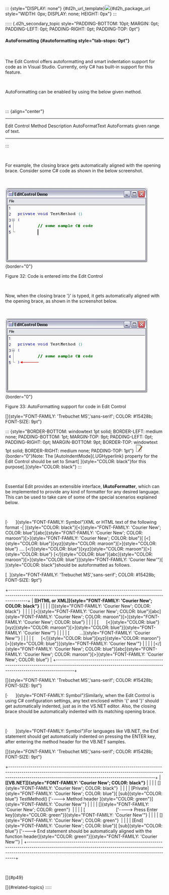 ::: {style="DISPLAY: none"}
[](ms-xhelp:///?Id=d2h_url_template){#d2h_url_template}![](!package_url!){#d2h_package_url style="WIDTH: 0px; DISPLAY: none; HEIGHT: 0px"}
:::

::::: {.d2h_secondary_topic style="PADDING-BOTTOM: 10pt; MARGIN: 0pt; PADDING-LEFT: 0pt; PADDING-RIGHT: 0pt; PADDING-TOP: 0pt"}
#### AutoFormatting {#autoformatting style="tab-stops: 0pt"}

 

The Edit Control offers autoformatting and smart indentation support for code as in Visual Studio. Currently, only C# has built-in support for this feature.

 

AutoFormatting can be enabled by using the below given method.

 

::: {align="center"}
  --------------------- ----------------------------------
  Edit Control Method   Description
  AutoFormatText        AutoFormats given range of text.
  --------------------- ----------------------------------
:::

 

For example, the closing brace gets automatically aligned with the opening brace. Consider some C# code as shown in the below screenshot.

 

![](ImagesExt/image90_33.jpg){border="0"}

Figure 32: Code is entered into the Edit Control

 

Now, when the closing brace \'}\' is typed, it gets automatically aligned with the opening brace, as shown in the screenshot below.

 

![](ImagesExt/image90_34.jpg){border="0"}

Figure 33: AutoFormatting support for code in Edit Control

[]{style="FONT-FAMILY: 'Trebuchet MS','sans-serif'; COLOR: #15428b; FONT-SIZE: 9pt"} 

::: {style="BORDER-BOTTOM: windowtext 1pt solid; BORDER-LEFT: medium none; PADDING-BOTTOM: 1pt; MARGIN-TOP: 9pt; PADDING-LEFT: 0pt; PADDING-RIGHT: 0pt; MARGIN-BOTTOM: 9pt; BORDER-TOP: windowtext 1pt solid; BORDER-RIGHT: medium none; PADDING-TOP: 1pt"}
![](ImagesExt/image90_1.jpg){border="0"}Note: The [AutoIndentMode]{.UGHyperlink} property for the Edit Control should be set to Smart[ ]{style="COLOR: black"}for this purpose[.]{style="COLOR: black"}
:::

 

Essential Edit provides an extensible interface, **IAutoFormatter**, which can be implemented to provide any kind of formatter for any desired language. This can be used to take care of some of the special scenarios explained below.

 

[·      ]{style="FONT-FAMILY: Symbol"}XML or HTML text of the following format -[ ]{style="COLOR: black"}[\<]{style="FONT-FAMILY: 'Courier New'; COLOR: blue"}[abc]{style="FONT-FAMILY: 'Courier New'; COLOR: maroon"}[\>]{style="FONT-FAMILY: 'Courier New'; COLOR: blue"}[ [\<]{style="COLOR: blue"}[xyz]{style="COLOR: maroon"}[\>]{style="COLOR: blue"} \.... [\</]{style="COLOR: blue"}[xyz]{style="COLOR: maroon"}[\>]{style="COLOR: blue"} [\</]{style="COLOR: blue"}[abc]{style="COLOR: maroon"}[\>]{style="COLOR: blue"}]{style="FONT-FAMILY: 'Courier New'"}[ ]{style="COLOR: black"}should be autoformatted as follows.

[  ]{style="FONT-FAMILY: 'Trebuchet MS','sans-serif'; COLOR: #15428b; FONT-SIZE: 9pt"}

+---------------------------------------------------------------------------------------------------------------------------------------------------------------------+
| **[\[HTML or XML\]]{style="FONT-FAMILY: 'Courier New'; COLOR: black"}**                                                                                             |
|                                                                                                                                                                     |
| []{style="FONT-FAMILY: 'Courier New'; COLOR: black"}                                                                                                                |
|                                                                                                                                                                     |
| [\<]{style="FONT-FAMILY: 'Courier New'; COLOR: blue"}[abc]{style="FONT-FAMILY: 'Courier New'; COLOR: maroon"}[\>]{style="FONT-FAMILY: 'Courier New'; COLOR: blue"}  |
|                                                                                                                                                                     |
| [      [\<]{style="COLOR: blue"}[xyz]{style="COLOR: maroon"}[\>]{style="COLOR: blue"}]{style="FONT-FAMILY: 'Courier New'"}                                          |
|                                                                                                                                                                     |
| [        \...]{style="FONT-FAMILY: 'Courier New'"}                                                                                                                  |
|                                                                                                                                                                     |
| [      [\</]{style="COLOR: blue"}[xyz]{style="COLOR: maroon"}[\>]{style="COLOR: blue"}]{style="FONT-FAMILY: 'Courier New'"}                                         |
|                                                                                                                                                                     |
| [\</]{style="FONT-FAMILY: 'Courier New'; COLOR: blue"}[abc]{style="FONT-FAMILY: 'Courier New'; COLOR: maroon"}[\>]{style="FONT-FAMILY: 'Courier New'; COLOR: blue"} |
+---------------------------------------------------------------------------------------------------------------------------------------------------------------------+

[]{style="FONT-FAMILY: 'Trebuchet MS','sans-serif'; COLOR: #15428b; FONT-SIZE: 9pt"} 

[·      ]{style="FONT-FAMILY: Symbol"}Similarly, when the Edit Control is using C# configuration settings, any text enclosed within \'{\' and \'}\' should get automatically indented, just as in the VS.NET editor. Also, the closing brace should be automatically indented with its matching opening brace.

 

[·      ]{style="FONT-FAMILY: Symbol"}For languages like VB.NET, the End statement should get automatically indented on pressing the ENTER key, after entering the method header for the VB.NET samples.

[]{style="FONT-FAMILY: 'Trebuchet MS','sans-serif'; COLOR: #15428b; FONT-SIZE: 9pt"} 

+------------------------------------------------------------------------------------------------------------------------------------------------------------------------------------------------------------------------------------+
| **[\[VB.NET\]]{style="FONT-FAMILY: 'Courier New'; COLOR: black"}**                                                                                                                                                                 |
|                                                                                                                                                                                                                                    |
| []{style="FONT-FAMILY: 'Courier New'; COLOR: black"}                                                                                                                                                                               |
|                                                                                                                                                                                                                                    |
| [Private]{style="FONT-FAMILY: 'Courier New'; COLOR: blue"}[ [sub]{style="COLOR: blue"} TestMethod() [\'\-\-\--\> Method header ]{style="COLOR: green"}]{style="FONT-FAMILY: 'Courier New'"}                                        |
|                                                                                                                                                                                                                                    |
| []{style="FONT-FAMILY: 'Courier New'; COLOR: green"}                                                                                                                                                                               |
|                                                                                                                                                                                                                                    |
| [                         [\'\-\-\--\> Press Enter key]{style="COLOR: green"}]{style="FONT-FAMILY: 'Courier New'"}                                                                                                                 |
|                                                                                                                                                                                                                                    |
| []{style="FONT-FAMILY: 'Courier New'; COLOR: green"}                                                                                                                                                                               |
|                                                                                                                                                                                                                                    |
| [End]{style="FONT-FAMILY: 'Courier New'; COLOR: blue"}[ [sub]{style="COLOR: blue"} [\'\-\-\--\> End statement should be automatically aligned with the function header]{style="COLOR: green"}]{style="FONT-FAMILY: 'Courier New'"} |
+------------------------------------------------------------------------------------------------------------------------------------------------------------------------------------------------------------------------------------+

 

[]{#p49} 

[]{#related-topics}
:::::
